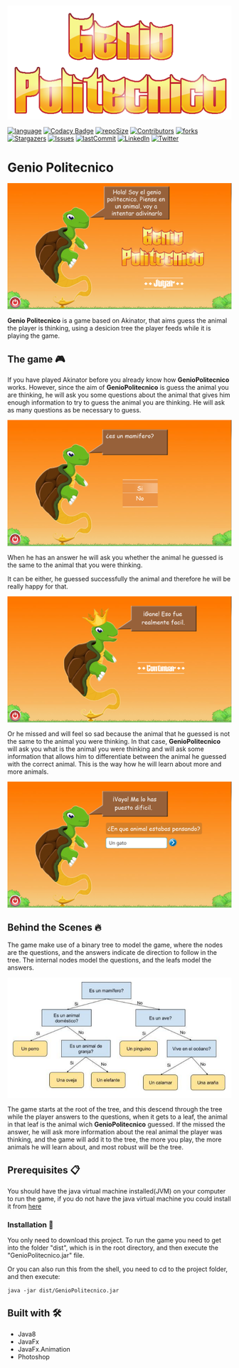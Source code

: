 <div align='center'><img src="./src/Resources/GenioPolitecnico.png" alt="GenioPolitecnico"/></div>

[![language][language-shield]][language-url]
[![Codacy Badge][codacybadge-shield]][codacybadge-url]
[![repoSize][repoSize-shield]][repo]
[![Contributors][contributors-shield]][contributors-url]
[![forks][forks-shield]][forks-url]
[![Stargazers][stars-shield]][stars-url]
[![Issues][issues-shield]][issues-url]
[![lastCommit][lastCommit-shield]][lastCommit-url]
[![LinkedIn][linkedin-shield]][linkedin-url]
[![Twitter][twitter-shield]][twitter-url]



# Genio Politecnico

![TheGame](./capturas//Captura1.png) 

**Genio Politecnico** is a game based on Akinator, that aims guess the animal the player is thinking, using a desicion tree the player feeds while it is playing the game.

## The game 🎮

If you have played Akinator before you already know how **GenioPolitecnico** works.
However, since the aim of **GenioPolitecnico** is guess the animal you are thinking, he will ask you some questions about the animal that gives him enough information to try to guess the animal you are thinking. He will ask as many questions as be necessary to guess.

![TheGame](./capturas/Captura2.png)

When he has an answer he will ask you whether the animal he guessed is the same to the animal that you were thinking.

It can be either, he guessed successfully the animal and therefore he will be really happy for that.

![TheGame](./capturas/Captura4.png)

Or he missed and will feel so sad because the animal that he guessed is not the same to the animal you were thinking. In that case, **GenioPolitecnico** will ask you what is the animal you were thinking and will ask some information that allows him to differentiate between the animal he guessed with the correct animal. This is the way how he will learn about more and more animals.

![TheGame](./capturas/Captura5.png)

## Behind the Scenes 🔥
The game make use of a binary tree to model the game, where the nodes are the questions, and the answers indicate de direction to follow in the tree. The internal nodes model the questions, and the leafs model the answers.

![binary-tree](./capturas/arbol.png)

The game starts at the root of the tree, and this descend through the tree while the player answers to the questions, when it gets to a leaf, the animal in that leaf is the animal wich **GenioPolitecnico** guessed. If the missed the answer, he will ask more information about the real animal the player was thinking, and the game will add it to the tree, the more you play, the more animals he will learn about, and most robust will be the tree.

## Prerequisites 📋
You should have the java virtual machine installed(JVM) on your computer to run the game, if you do not have the java virtual machine you could install it from [here](https://www.java.com/es/download/)

### Installation 🔧
You only need to download this project.
To run the game you need to get into the folder "dist", which is in the root directory, and then execute the "GenioPolitecnico.jar" file.

Or you can also run this from the shell, you need to cd to the project folder, and then execute:
```
java -jar dist/GenioPolitecnico.jar
```

## Built with 🛠️
* Java8
* JavaFx
* JavaFx.Animation
* Photoshop


[language-shield]: https://img.shields.io/badge/Java-v1.8.0-blue?style=plastic
[language-url]: https://www.java.com/es/download/
[codacybadge-shield]: https://img.shields.io/codacy/grade/9e4896b64d2b4bc5984c6f9b774096a4?style=plastic
[codacybadge-url]: https://www.codacy.com/manual/AlexVelezLl/GenioPolitecnico?utm_source=github.com&amp;utm_medium=referral&amp;utm_content=AlexVelezLl/GenioPolitecnico&amp;utm_campaign=Badge_Grade
[repoSize-shield]: https://img.shields.io/github/repo-size/AlexVelezLl/GenioPolitecnico?style=plastic
[repo]: https://github.com/AlexVelezLl/GenioPolitecnico
[contributors-shield]: https://img.shields.io/github/contributors/AlexVelezLl/GenioPolitecnico?style=plastic
[contributors-url]: https://github.com/AlexVelezLl/GenioPolitecnico/graphs/contributors
[forks-shield]: https://img.shields.io/github/forks/AlexVelezLl/GenioPolitecnico?style=plastic
[forks-url]: https://github.com/AlexVelezLl/GenioPolitecnico/network/members
[stars-shield]: https://img.shields.io/github/stars/AlexVelezLl/GenioPolitecnico?style=plastic
[stars-url]: https://github.com/AlexVelezLl/GenioPolitecnico/stargazers
[issues-shield]: https://img.shields.io/github/issues/AlexVelezLl/GenioPolitecnico?style=plastic
[issues-url]: https://github.com/AlexVelezLl/GenioPolitecnico/issues
[lastCommit-shield]: https://img.shields.io/github/last-commit/AlexVelezLl/GenioPolitecnico?style=plastic
[lastCommit-url]: https://github.com/AlexVelezLl/GenioPolitecnico/commits
[linkedin-shield]: https://img.shields.io/badge/-LinkedIn-black.svg?style=plastic&logo=linkedin&colorB=555
[linkedin-url]:https://www.linkedin.com/in/alex-velez-llaque-4b3327191/
[twitter-shield]:https://img.shields.io/twitter/follow/AlexVelezLl?label=Follow&style=social
[twitter-url]:https://twitter.com/AlexVelezLl